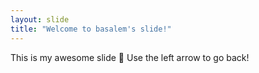```yaml
---
layout: slide
title: "Welcome to basalem's slide!"
---
```

This is my awesome slide :tada:
Use the left arrow to go back!
